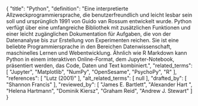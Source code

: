 {
    "title": "Python",
    "definition": "Eine interpretierte Allzweckprogrammiersprache, die benutzerfreundlich und leicht lesbar sein soll und ursprünglich 1991 von Guido van Rossum entwickelt wurde. Python verfügt über eine umfangreiche Bibliothek mit zusätzlichen Funktionen und einer leicht zugänglichen Dokumentation für Aufgaben, die von der Datenanalyse bis zur Erstellung von Experimenten reichen. Sie ist eine beliebte Programmiersprache in den Bereichen Datenwissenschaft, maschinelles Lernen und Webentwicklung. Ähnlich wie R Markdown kann Python in einem interaktiven Online-Format, dem Jupyter-Notebook, präsentiert werden, das Code, Daten und Text kombiniert.",
    "related_terms": [
        "Jupyter",
        "Matplotlib",
        "NumPy",
        "OpenSesame",
        "PsychoPy",
        "R"
    ],
    "references": [
        "Lutz (2001)"
    ],
    "alt_related_terms": [
        null
    ],
    "drafted_by": [
        "Shannon Francis"
    ],
    "reviewed_by": [
        "James E. Bartlett",
        "Alexander Hart ",
        "Helena Hartmann",
        "Dominik Kiersz",
        "Graham Reid",
        "Andrew J. Stewart"
    ]
}